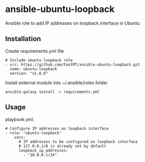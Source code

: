 # ansible-ubuntu-loopback
Ansible role to add IP addresses on loopback interface in Ubuntu

## Installation

Create requirements.yml file

```
# Include ubuntu-loopback role
- src: https://github.com/FastMT/ansible-ubuntu-loopback.git
  name: ubuntu-loopback
  version: "v1.0.0"
```

Install external module into ~/.ansible/roles folder

```
ansible-galaxy install -r requirements.yml
```

## Usage

playbook.yml:

```
# Configure IP addresses on loopback interface
- role: "ubuntu-loopback"
    vars:    
      # IP addresses to be configured on loopback interface
      # 127.0.0.1/8 is already set by default
      loopback_ip_addresses:
        - "10.0.0.1/24"
```        